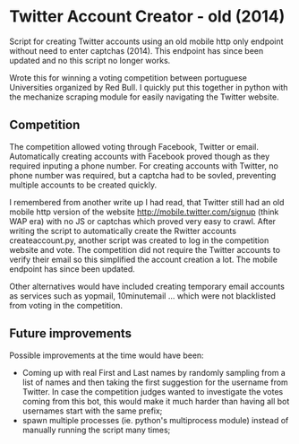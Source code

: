 # Twitter Account Creator - old (2014)
Script for creating Twitter accounts using an old mobile http only endpoint without need to enter captchas (2014). This endpoint has since been updated and no this script no longer works.

Wrote this for winning a voting competition between portuguese Universities organized by Red Bull. I quickly put this together in python with the mechanize scraping module for easily navigating the Twitter website.


## Competition 
The competition allowed voting through Facebook, Twitter or email.
Automatically creating accounts with Facebook proved though as they required inputing a phone number. For creating accounts with Twitter, no phone number was required, but a captcha had to be sovled, preventing multiple accounts to be created quickly.

I remembered from another write up I had read, that Twitter still had an old mobile http version of the website http://mobile.twitter.com/signup (think WAP era) with no JS or captchas which proved very easy to crawl. After writing the script to automatically create the Rwitter accounts createaccount.py, another script was created to log in the competition website and vote. The competition did not require the Twitter accounts to verify their email so this simplified the account creation a lot.
The mobile endpoint has since been updated.

Other alternatives would have included creating temporary email accounts as services such as yopmail, 10minutemail ... which were not blacklisted from voting in the competition. 


## Future improvements

Possible improvements at the time would have been:

- Coming up with real First and Last names by randomly sampling from a list of names and then taking the first suggestion for the username from Twitter. In case the competition judges wanted to investigate the votes coming from this bot, this would make it much harder than having all bot usernames start with the same prefix;
- spawn multiple processes (ie. python's multiprocess module) instead of manually running the script many times;
